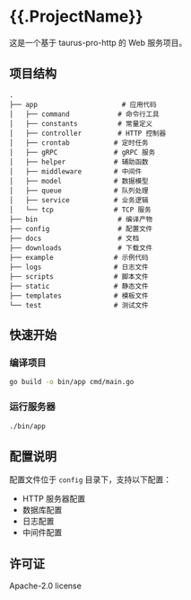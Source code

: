 # {{.ProjectName}}

这是一个基于 taurus-pro-http 的 Web 服务项目。

## 项目结构

```
.
├── app                     # 应用代码
│   ├── command            # 命令行工具
│   ├── constants          # 常量定义
│   ├── controller         # HTTP 控制器
│   ├── crontab           # 定时任务
│   ├── gRPC              # gRPC 服务
│   ├── helper            # 辅助函数
│   ├── middleware        # 中间件
│   ├── model             # 数据模型
│   ├── queue             # 队列处理
│   ├── service           # 业务逻辑
│   └── tcp               # TCP 服务
├── bin                    # 编译产物
├── config                 # 配置文件
├── docs                   # 文档
├── downloads              # 下载文件
├── example               # 示例代码
├── logs                  # 日志文件
├── scripts               # 脚本文件
├── static                # 静态文件
├── templates             # 模板文件
└── test                  # 测试文件
```

## 快速开始

### 编译项目

```bash
go build -o bin/app cmd/main.go
```

### 运行服务器

```bash
./bin/app
```

## 配置说明

配置文件位于 `config` 目录下，支持以下配置：

- HTTP 服务器配置
- 数据库配置
- 日志配置
- 中间件配置

## 许可证

Apache-2.0 license 